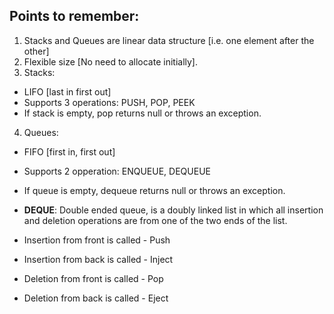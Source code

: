 ## Points to remember:

1. Stacks and Queues are linear data structure [i.e. one element after the other]
2. Flexible size [No need to allocate initially].
3. Stacks:
  - LIFO [last in first out]
  - Supports 3 operations: PUSH, POP, PEEK
  - If stack is empty, pop returns null or throws an exception.
4. Queues: 
  - FIFO [first in, first out]
  - Supports 2 opperation: ENQUEUE, DEQUEUE
  - If queue is empty, dequeue returns null or throws an exception.
   
  - **DEQUE**: Double ended queue, is a doubly linked list in which all insertion and deletion operations are from one of the two ends of the list.
   - Insertion from front is called - Push
   - Insertion from back is called  - Inject
   - Deletion from front is called - Pop
   - Deletion from back is called - Eject

